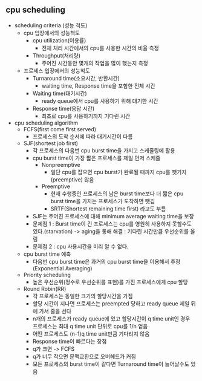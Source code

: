 cpu scheduling
--------------
* scheduling criteria (성능 척도)
  * cpu 입장에서의 성능척도
    * cpu utilization(이용률)
      * 전체 처리 시간에서의 cpu를 사용한 시간의 비율 측정
    * Throughput(처리량)
      * 주어진 시간동안 몇개의 작업을 많이 했는지 측정
  * 프로세스 입장에서의 성능척도
    * Turnaround time(소요시간, 반환시간)
      * waiting time, Response time을 포함한 전체 시간
    * Waiting time(대기시간)
      * ready queue에서 cpu를 사용하기 위해 대기한 시간
    * Response time(응답 시간)
      * 최초로 cpu를 사용하기까지 기다린 시간
* cpu scheduling algorithm
  * FCFS(first come first served)
    * 프로세스의 도착 순서에 따라 대기시간이 다름
  * SJF(shortest job first)
    * 각 프로세스의 다음번 cpu burst time을 가지고 스케줄링에 활용
    * cpu burst time이 가장 짧은 프로세스를 제일 먼저 스케줄
      * Nonpreemptive
        * 일단 cpu를 잡으면 cpu burst가 완료될 때까지 cpu를 뺏기지(preemptive) 않음
      * Preemptive
        * 현재 수행중인 프로세스의 남은 burst time보다 더 짧은 cpu burst time을 가지는 프로세스가 도착하면 뺏김
        * SRTF(Shortest remaining time first) 라고도 부름
    * SJF는 주어진 프로세스에 대해 minimum average waiting time을 보장
    * 문제점 1 : Burst time이 긴 프로세스는 cpu를 영원히 사용하지 못할수도 있다.(starvation) 
    -> aging을 통해 해결 : 기다린 시간만큼 우선순위를 올림
    * 문제점 2 : cpu 사용시간을 미리 알 수 없다.
  * cpu burst time 예측
    * 다음번 cpu burst time은 과거의 cpu burst time을 이용해서 추정 (Exponential Averaging)
  * Priority scheduling
    * 높은 우선순위(정수로 우선순위를 표현)를 가진 프로세스에게 cpu 할당
  * Round Robin(RR)
    * 각 프로세스는 동일한 크기의 할당시간을 가짐
    * 할당 시간이 지나면 프로세스는 preempted 당하고 ready queue 제일 뒤에 가서 줄을 선다
    * n개의 프로세스가 ready queue에 있고 할당시간이 q time unit인 경우 프로세스는 최대 q time unit 단위로 cpu를 1/n 얻음
    * 어떤 프로세스도 (n-1)q time unit만큼 기다리지 않음
    * Response time이 빠르다는 장점
    * q가 크면 -> FCFS
    * q가 너무 작으면 문맥교환으로 오버헤드가 커짐
    * 모든 프로세스의 burst time이 같다면 Turnaround time이 늘어날수도 있음